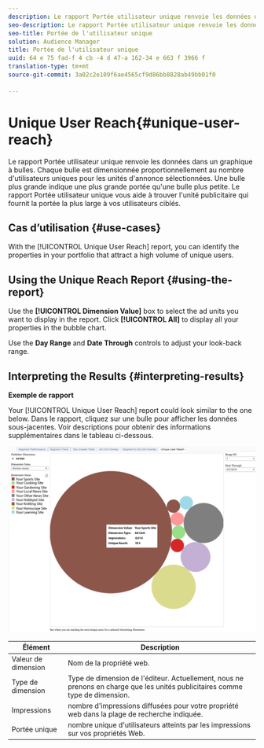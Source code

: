 ```yaml
---
description: Le rapport Portée utilisateur unique renvoie les données dans un graphique à bulles. Chaque bulle est dimensionnée proportionnellement au nombre d'utilisateurs uniques pour les unités d'annonce sélectionnées. Une bulle plus grande indique une plus grande portée qu'une bulle plus petite. Le rapport Portée utilisateur unique vous aide à trouver l'unité publicitaire qui fournit la portée la plus large à vos utilisateurs ciblés.
seo-description: Le rapport Portée utilisateur unique renvoie les données dans un graphique à bulles. Chaque bulle est dimensionnée proportionnellement au nombre d'utilisateurs uniques pour les unités d'annonce sélectionnées. Une bulle plus grande indique une plus grande portée qu'une bulle plus petite. Le rapport Portée utilisateur unique vous aide à trouver l'unité publicitaire qui fournit la portée la plus large à vos utilisateurs ciblés.
seo-title: Portée de l'utilisateur unique
solution: Audience Manager
title: Portée de l'utilisateur unique
uuid: 64 e 75 fad-f 4 cb -4 d 47-a 162-34 e 663 f 3966 f
translation-type: tm+mt
source-git-commit: 3a02c2e109f6ae4565cf9d86bb8828ab49bb01f0

---
```



# Unique User Reach{#unique-user-reach}

Le rapport Portée utilisateur unique renvoie les données dans un graphique à bulles. Chaque bulle est dimensionnée proportionnellement au nombre d&#39;utilisateurs uniques pour les unités d&#39;annonce sélectionnées. Une bulle plus grande indique une plus grande portée qu&#39;une bulle plus petite. Le rapport Portée utilisateur unique vous aide à trouver l&#39;unité publicitaire qui fournit la portée la plus large à vos utilisateurs ciblés.

## Cas d’utilisation {#use-cases}

With the [!UICONTROL Unique User Reach] report, you can identify the properties in your portfolio that attract a high volume of unique users.

## Using the Unique Reach Report {#using-the-report}

Use the **[!UICONTROL Dimension Value]** box to select the ad units you want to display in the report. Click **[!UICONTROL All]** to display all your properties in the bubble chart.

Use the **Day Range** and **Date Through** controls to adjust your look-back range.

## Interpreting the Results {#interpreting-results}

**Exemple de rapport**

Your [!UICONTROL Unique User Reach] report could look similar to the one below. Dans le rapport, cliquez sur une bulle pour afficher les données sous-jacentes. Voir descriptions pour obtenir des informations supplémentaires dans le tableau ci-dessous.

![](assets/publisher_unique_user_reach.png)

| Élément | Description |
|--- |--- |
| Valeur de dimension | Nom de la propriété web. |
| Type de dimension | Type de dimension de l&#39;éditeur. Actuellement, nous ne prenons en charge que les unités publicitaires comme type de dimension. |
| Impressions | nombre d&#39;impressions diffusées pour votre propriété web dans la plage de recherche indiquée. |
| Portée unique | nombre unique d&#39;utilisateurs atteints par les impressions sur vos propriétés Web. |